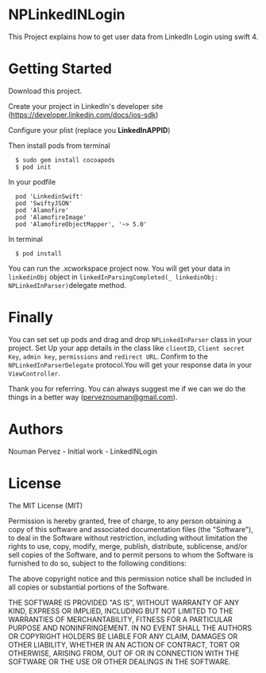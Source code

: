 # NPLinkedINLogin
This Project explains how to get user data from LinkedIn Login using swift 4.

# Getting Started

Download this project.

Create your project in LinkedIn's developer site (https://developer.linkedin.com/docs/ios-sdk)

Configure your plist (replace you **LinkedInAPPID**)

Then install pods from terminal

  ```
    $ sudo gem install cocoapods
    $ pod init
  ```
  
 In your podfile
 ```
   pod 'LinkedinSwift'
   pod 'SwiftyJSON'
   pod 'Alamofire'
   pod 'AlamofireImage'
   pod 'AlamofireObjectMapper', '~> 5.0'
  ``` 
  In terminal
  ```
    $ pod install
  ```
    
 You can run the .xcworkspace project now.
 You will get your data in `linkedinObj` object in `linkedInParsingCompleted(_ linkedinObj: NPLinkedInParser)`delegate method.
 
 # Finally
 You can set set up pods and drag and drop `NPLinkedInParser` class in your project. Set Up your app details in the class like `clientID`, `Client secret Key`, `admin key`, `permissions` and `redirect URL`. Confirm to the `NPLinkedInParserDelegate` protocol.You will get your response data in your `ViewController`.
 
 Thank you for referring. You can always suggest me if we can we do the things in a better way (perveznouman@gmail.com).

# Authors

Nouman Pervez - Initial work - LinkedINLogin

# License

The MIT License (MIT)

Permission is hereby granted, free of charge, to any person obtaining a copy of
this software and associated documentation files (the "Software"), to deal in
the Software without restriction, including without limitation the rights to
use, copy, modify, merge, publish, distribute, sublicense, and/or sell copies of
the Software, and to permit persons to whom the Software is furnished to do so,
subject to the following conditions:

The above copyright notice and this permission notice shall be included in all
copies or substantial portions of the Software.

THE SOFTWARE IS PROVIDED "AS IS", WITHOUT WARRANTY OF ANY KIND, EXPRESS OR
IMPLIED, INCLUDING BUT NOT LIMITED TO THE WARRANTIES OF MERCHANTABILITY, FITNESS
FOR A PARTICULAR PURPOSE AND NONINFRINGEMENT. IN NO EVENT SHALL THE AUTHORS OR
COPYRIGHT HOLDERS BE LIABLE FOR ANY CLAIM, DAMAGES OR OTHER LIABILITY, WHETHER
IN AN ACTION OF CONTRACT, TORT OR OTHERWISE, ARISING FROM, OUT OF OR IN
CONNECTION WITH THE SOFTWARE OR THE USE OR OTHER DEALINGS IN THE SOFTWARE.
